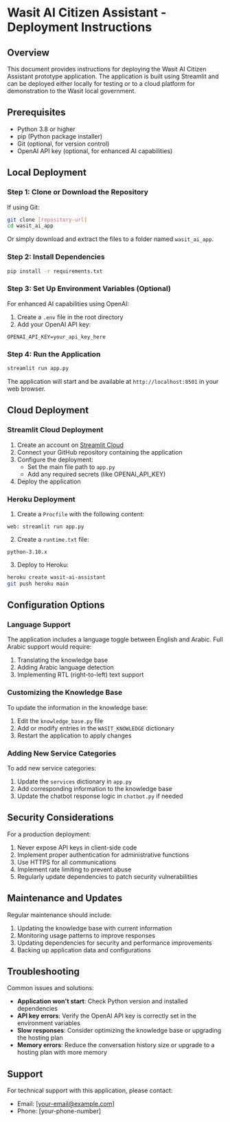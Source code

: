 # Wasit AI Citizen Assistant - Deployment Instructions

## Overview
This document provides instructions for deploying the Wasit AI Citizen Assistant prototype application. The application is built using Streamlit and can be deployed either locally for testing or to a cloud platform for demonstration to the Wasit local government.

## Prerequisites
- Python 3.8 or higher
- pip (Python package installer)
- Git (optional, for version control)
- OpenAI API key (optional, for enhanced AI capabilities)

## Local Deployment

### Step 1: Clone or Download the Repository
If using Git:
```bash
git clone [repository-url]
cd wasit_ai_app
```

Or simply download and extract the files to a folder named `wasit_ai_app`.

### Step 2: Install Dependencies
```bash
pip install -r requirements.txt
```

### Step 3: Set Up Environment Variables (Optional)
For enhanced AI capabilities using OpenAI:
1. Create a `.env` file in the root directory
2. Add your OpenAI API key:
```
OPENAI_API_KEY=your_api_key_here
```

### Step 4: Run the Application
```bash
streamlit run app.py
```

The application will start and be available at `http://localhost:8501` in your web browser.

## Cloud Deployment

### Streamlit Cloud Deployment
1. Create an account on [Streamlit Cloud](https://streamlit.io/cloud)
2. Connect your GitHub repository containing the application
3. Configure the deployment:
   - Set the main file path to `app.py`
   - Add any required secrets (like OPENAI_API_KEY)
4. Deploy the application

### Heroku Deployment
1. Create a `Procfile` with the following content:
```
web: streamlit run app.py
```

2. Create a `runtime.txt` file:
```
python-3.10.x
```

3. Deploy to Heroku:
```bash
heroku create wasit-ai-assistant
git push heroku main
```

## Configuration Options

### Language Support
The application includes a language toggle between English and Arabic. Full Arabic support would require:
1. Translating the knowledge base
2. Adding Arabic language detection
3. Implementing RTL (right-to-left) text support

### Customizing the Knowledge Base
To update the information in the knowledge base:
1. Edit the `knowledge_base.py` file
2. Add or modify entries in the `WASIT_KNOWLEDGE` dictionary
3. Restart the application to apply changes

### Adding New Service Categories
To add new service categories:
1. Update the `services` dictionary in `app.py`
2. Add corresponding information to the knowledge base
3. Update the chatbot response logic in `chatbot.py` if needed

## Security Considerations
For a production deployment:
1. Never expose API keys in client-side code
2. Implement proper authentication for administrative functions
3. Use HTTPS for all communications
4. Implement rate limiting to prevent abuse
5. Regularly update dependencies to patch security vulnerabilities

## Maintenance and Updates
Regular maintenance should include:
1. Updating the knowledge base with current information
2. Monitoring usage patterns to improve responses
3. Updating dependencies for security and performance improvements
4. Backing up application data and configurations

## Troubleshooting
Common issues and solutions:
- **Application won't start**: Check Python version and installed dependencies
- **API key errors**: Verify the OpenAI API key is correctly set in the environment variables
- **Slow responses**: Consider optimizing the knowledge base or upgrading the hosting plan
- **Memory errors**: Reduce the conversation history size or upgrade to a hosting plan with more memory

## Support
For technical support with this application, please contact:
- Email: [your-email@example.com]
- Phone: [your-phone-number]
